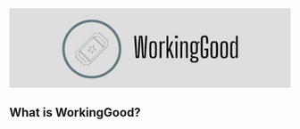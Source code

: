 <div align="center">
    <img src="assets/logo.png">
</div>

**What is WorkingGood?**
----------------
